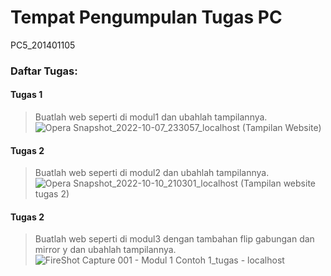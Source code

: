 # Tempat Pengumpulan Tugas PC
PC5_201401105

### Daftar Tugas:

#### Tugas 1 
> Buatlah web seperti di modul1 dan ubahlah tampilannya.![Opera Snapshot_2022-10-07_233057_localhost (Tampilan Website)](https://user-images.githubusercontent.com/77369458/196202627-6b0c5047-b86a-47b9-89ef-89922dff5aa7.png)

#### Tugas 2
> Buatlah web seperti di modul2 dan ubahlah tampilannya.![Opera Snapshot_2022-10-10_210301_localhost (Tampilan website tugas 2)](https://user-images.githubusercontent.com/77369458/196202683-d9086675-59ea-44ff-83fb-2908a68ab9d7.png)

#### Tugas 2
> Buatlah web seperti di modul3 dengan tambahan flip gabungan dan mirror y dan ubahlah tampilannya.![FireShot Capture 001 - Modul 1 Contoh 1_tugas - localhost](https://user-images.githubusercontent.com/77369458/196202728-9a0adb26-de22-4a84-a4be-fd0474559a19.png)
